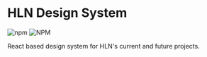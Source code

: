# HLN Design System

![npm](https://img.shields.io/npm/v/@hln/design-system) ![NPM](https://img.shields.io/npm/l/@hln/design-system)

React based design system for HLN's current and future projects.
